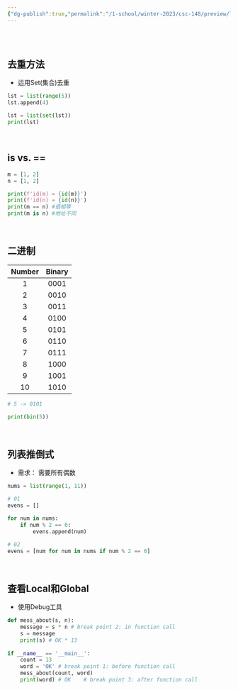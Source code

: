```yaml
---
{"dg-publish":true,"permalink":"/1-school/winter-2023/csc-148/preview/lecture-01-memory-model/","tags":"gardenEntry"}
---
```





```toc
```

&nbsp;

## 去重方法
* 运用Set(集合)去重
```python
lst = list(range(5))
lst.append(4)

lst = list(set(lst))
print(lst)
```

&nbsp;

## is vs. ==
```python
m = [1, 2]
n = [1, 2]

print(f'id(m) = {id(m)}')
print(f'id(n) = {id(n)}')
print(m == n) #值相等
print(m is n) #地址不同
```

&nbsp;

## 二进制
| Number | Binary |
| :-----: |:-----: |
| 1      | 0001   |
| 2      | 0010   |
| 3      | 0011   |
| 4      | 0100   |
| 5      | 0101   |
| 6      | 0110   |
| 7      | 0111   |
| 8      | 1000   |
| 9      | 1001   |
| 10       |   1010     |

```python
# 5 -> 0101

print(bin(5))
```

&nbsp;

## 列表推倒式
* 需求： 需要所有偶数
```python
nums = list(range(1, 11))

# 01
evens = []

for num in nums:
    if num % 2 == 0:
        evens.append(num)

# 02
evens = [num for num in nums if num % 2 == 0]
```

&nbsp;

## 查看Local和Global 
* 使用Debug工具
```python
def mess_about(s, n):
    message = s * n # break point 2: in function call
    s = message
    print(s) # OK * 13
	
if __name__ == '__main__':
    count = 13
    word = 'OK' # break point 1: before function call
    mess_about(count, word)
    print(word) # OK    # break point 3: after function call
```